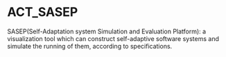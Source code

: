 # ACT_SASEP
SASEP(Self-Adaptation system Simulation and Evaluation Platform):   a visualization tool which can construct self-adaptive software systems and simulate the running of them, according to specifications.
